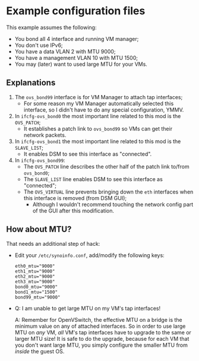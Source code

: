 # Example configuration files
This example assumes the following:
- You bond all 4 interface and running VM manager;
- You don't use IPv6;
- You have a data VLAN 2 with MTU 9000;
- You have a management VLAN 10 with MTU 1500;
- You may (later) want to used large MTU for your VMs.

## Explanations
1. The `ovs_bond99` interface is for VM Manager to attach tap interfaces;
	- For some reason my VM Manager automatically selected this interface, so I didn't have to do any special configuration, YMMV.
2. In `ifcfg-ovs_bond0` the most important line related to this mod is the `OVS_PATCH`;
	- It establishes a patch link to `ovs_bond99` so VMs can get their network packets.
3. In `ifcfg-ovs_bond1` the most important line related to this mod is the `SLAVE_LIST`;
	- It enables DSM to see this interface as "connected".
4. In `ifcfg-ovs_bond99`:
	- The `OVS_PATCH` line describes the other half of the patch link to/from `ovs_bond0`;
	- The `SLAVE_LIST` line enables DSM to see this interface as "connected";
	- The `OVS_VIRTUAL` line prevents bringing down the `eth` interfaces when this interface is removed (from DSM GUI);
		- Although I wouldn't recommend touching the network config part of the GUI after this modification.

## How about MTU?
That needs an additional step of hack:
- Edit your `/etc/synoinfo.conf`, add/modify the following keys:
	```
	eth0_mtu="9000"
	eth1_mtu="9000"
	eth2_mtu="9000"
	eth3_mtu="9000"
	bond0_mtu="9000"
	bond1_mtu="1500"
	bond99_mtu="9000"
	```
- Q: I am unable to get large MTU on my VM's tap interfaces!

	A: Remember for OpenVSwitch, the effective MTU on a bridge is the minimum value on any of attached interfaces. So in order to use large MTU on *any* VM, *all* VM's tap interfaces have to upgrade to the same or larger MTU size! It is safe to do the upgrade, because for each VM that you don't want large MTU, you simply configure the smaller MTU from *inside* the guest OS.
